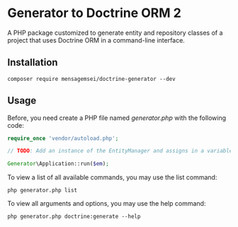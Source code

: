 # Generator to Doctrine ORM 2

A PHP package customized to generate entity and repository classes of a project that uses Doctrine ORM in a command-line interface.

## Installation

```
composer require mensagemsei/doctrine-generator --dev
```

## Usage

Before, you need create a PHP file named *generator.php* with the following code:

```php
require_once 'vendor/autoload.php';

// TODO: Add an instance of the EntityManager and assigns in a variable named $em 

Generator\Application::run($em);
```

To view a list of all available commands, you may use the list command:

```
php generator.php list
```

To view all arguments and options, you may use the help command:

```
php generator.php doctrine:generate --help
```